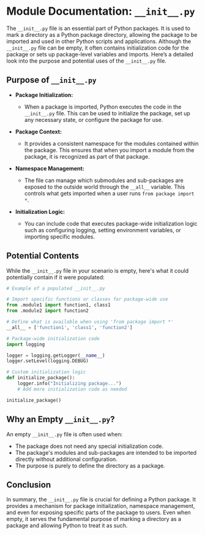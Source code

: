 # Module Documentation: `__init__.py`

The `__init__.py` file is an essential part of Python packages. It is used to mark a directory as a Python package directory, allowing the package to be imported and used in other Python scripts and applications. Although the `__init__.py` file can be empty, it often contains initialization code for the package or sets up package-level variables and imports. Here’s a detailed look into the purpose and potential uses of the `__init__.py` file.

## Purpose of `__init__.py`

- **Package Initialization:** 
  - When a package is imported, Python executes the code in the `__init__.py` file. This can be used to initialize the package, set up any necessary state, or configure the package for use.

- **Package Context:**
  - It provides a consistent namespace for the modules contained within the package. This ensures that when you import a module from the package, it is recognized as part of that package.

- **Namespace Management:**
  - The file can manage which submodules and sub-packages are exposed to the outside world through the `__all__` variable. This controls what gets imported when a user runs `from package import *`.

- **Initialization Logic:**
  - You can include code that executes package-wide initialization logic such as configuring logging, setting environment variables, or importing specific modules.

## Potential Contents

While the `__init__.py` file in your scenario is empty, here's what it could potentially contain if it were populated:

```python
# Example of a populated __init__.py

# Import specific functions or classes for package-wide use
from .module1 import function1, class1
from .module2 import function2

# Define what is available when using 'from package import *'
__all__ = ['function1', 'class1', 'function2']

# Package-wide initialization code
import logging

logger = logging.getLogger(__name__)
logger.setLevel(logging.DEBUG)

# Custom initialization logic
def initialize_package():
    logger.info("Initializing package...")
    # Add more initialization code as needed

initialize_package()
```

## Why an Empty `__init__.py`?

An empty `__init__.py` file is often used when:
- The package does not need any special initialization code.
- The package's modules and sub-packages are intended to be imported directly without additional configuration.
- The purpose is purely to define the directory as a package.

## Conclusion

In summary, the `__init__.py` file is crucial for defining a Python package. It provides a mechanism for package initialization, namespace management, and even for exposing specific parts of the package to users. Even when empty, it serves the fundamental purpose of marking a directory as a package and allowing Python to treat it as such.